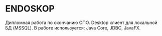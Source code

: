 # ENDOSKOP
Дипломная работа по окончанию СПО. Desktop клиент для локальной БД (MSSQL). В работе используется: Java Core, JDBC, JavaFX.
